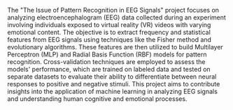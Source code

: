The "The Issue of Pattern Recognition in EEG Signals" project focuses on analyzing electroencephalogram (EEG) data collected during an experiment involving individuals exposed to virtual reality (VR) videos with varying emotional content. The objective is to extract frequency and statistical features from EEG signals using techniques like the Fisher method and evolutionary algorithms. These features are then utilized to build Multilayer Perceptron (MLP) and Radial Basis Function (RBF) models for pattern recognition. Cross-validation techniques are employed to assess the models' performance, which are trained on labeled data and tested on separate datasets to evaluate their ability to differentiate between neural responses to positive and negative stimuli. This project aims to contribute insights into the application of machine learning in analyzing EEG signals and understanding human cognitive and emotional processes.
